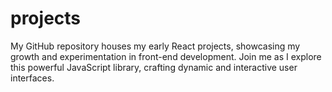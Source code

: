 # projects
My GitHub repository houses my early React projects, showcasing my growth and experimentation in front-end development. Join me as I explore this powerful JavaScript library, crafting dynamic and interactive user interfaces.
